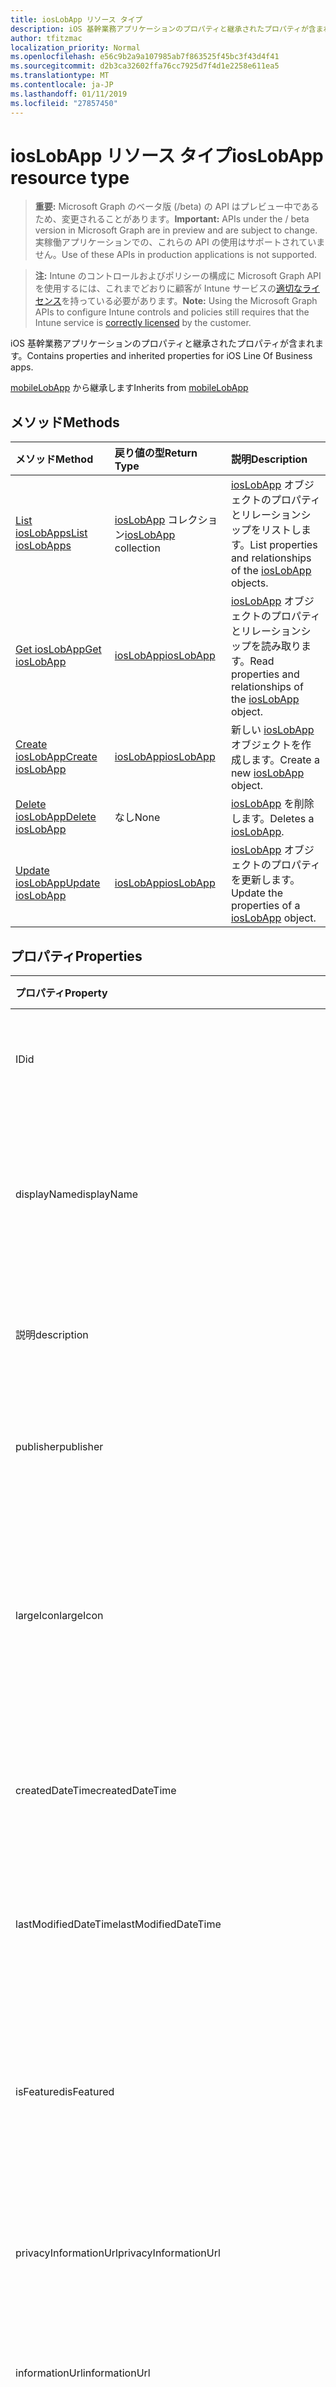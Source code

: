 ```yaml
---
title: iosLobApp リソース タイプ
description: iOS 基幹業務アプリケーションのプロパティと継承されたプロパティが含まれます。
author: tfitzmac
localization_priority: Normal
ms.openlocfilehash: e56c9b2a9a107985ab7f863525f45bc3f43d4f41
ms.sourcegitcommit: d2b3ca32602ffa76cc7925d7f4d1e2258e611ea5
ms.translationtype: MT
ms.contentlocale: ja-JP
ms.lasthandoff: 01/11/2019
ms.locfileid: "27857450"
---
```

# <a name="ioslobapp-resource-type"></a><span data-ttu-id="c38a7-103">iosLobApp リソース タイプ</span><span class="sxs-lookup"><span data-stu-id="c38a7-103">iosLobApp resource type</span></span>

> <span data-ttu-id="c38a7-104">**重要:** Microsoft Graph のベータ版 (/beta) の API はプレビュー中であるため、変更されることがあります。</span><span class="sxs-lookup"><span data-stu-id="c38a7-104">**Important:** APIs under the / beta version in Microsoft Graph are in preview and are subject to change.</span></span> <span data-ttu-id="c38a7-105">実稼働アプリケーションでの、これらの API の使用はサポートされていません。</span><span class="sxs-lookup"><span data-stu-id="c38a7-105">Use of these APIs in production applications is not supported.</span></span>

> <span data-ttu-id="c38a7-106">**注:** Intune のコントロールおよびポリシーの構成に Microsoft Graph API を使用するには、これまでどおりに顧客が Intune サービスの[適切なライセンス](https://go.microsoft.com/fwlink/?linkid=839381)を持っている必要があります。</span><span class="sxs-lookup"><span data-stu-id="c38a7-106">**Note:** Using the Microsoft Graph APIs to configure Intune controls and policies still requires that the Intune service is [correctly licensed](https://go.microsoft.com/fwlink/?linkid=839381) by the customer.</span></span>

<span data-ttu-id="c38a7-107">iOS 基幹業務アプリケーションのプロパティと継承されたプロパティが含まれます。</span><span class="sxs-lookup"><span data-stu-id="c38a7-107">Contains properties and inherited properties for iOS Line Of Business apps.</span></span>

<span data-ttu-id="c38a7-108">[mobileLobApp](../resources/intune-apps-mobilelobapp.md) から継承します</span><span class="sxs-lookup"><span data-stu-id="c38a7-108">Inherits from [mobileLobApp](../resources/intune-apps-mobilelobapp.md)</span></span>

## <a name="methods"></a><span data-ttu-id="c38a7-109">メソッド</span><span class="sxs-lookup"><span data-stu-id="c38a7-109">Methods</span></span>
|<span data-ttu-id="c38a7-110">メソッド</span><span class="sxs-lookup"><span data-stu-id="c38a7-110">Method</span></span>|<span data-ttu-id="c38a7-111">戻り値の型</span><span class="sxs-lookup"><span data-stu-id="c38a7-111">Return Type</span></span>|<span data-ttu-id="c38a7-112">説明</span><span class="sxs-lookup"><span data-stu-id="c38a7-112">Description</span></span>|
|:---|:---|:---|
|[<span data-ttu-id="c38a7-113">List iosLobApps</span><span class="sxs-lookup"><span data-stu-id="c38a7-113">List iosLobApps</span></span>](../api/intune-apps-ioslobapp-list.md)|<span data-ttu-id="c38a7-114">[iosLobApp](../resources/intune-apps-ioslobapp.md) コレクション</span><span class="sxs-lookup"><span data-stu-id="c38a7-114">[iosLobApp](../resources/intune-apps-ioslobapp.md) collection</span></span>|<span data-ttu-id="c38a7-115">[iosLobApp](../resources/intune-apps-ioslobapp.md) オブジェクトのプロパティとリレーションシップをリストします。</span><span class="sxs-lookup"><span data-stu-id="c38a7-115">List properties and relationships of the [iosLobApp](../resources/intune-apps-ioslobapp.md) objects.</span></span>|
|[<span data-ttu-id="c38a7-116">Get iosLobApp</span><span class="sxs-lookup"><span data-stu-id="c38a7-116">Get iosLobApp</span></span>](../api/intune-apps-ioslobapp-get.md)|[<span data-ttu-id="c38a7-117">iosLobApp</span><span class="sxs-lookup"><span data-stu-id="c38a7-117">iosLobApp</span></span>](../resources/intune-apps-ioslobapp.md)|<span data-ttu-id="c38a7-118">[iosLobApp](../resources/intune-apps-ioslobapp.md) オブジェクトのプロパティとリレーションシップを読み取ります。</span><span class="sxs-lookup"><span data-stu-id="c38a7-118">Read properties and relationships of the [iosLobApp](../resources/intune-apps-ioslobapp.md) object.</span></span>|
|[<span data-ttu-id="c38a7-119">Create iosLobApp</span><span class="sxs-lookup"><span data-stu-id="c38a7-119">Create iosLobApp</span></span>](../api/intune-apps-ioslobapp-create.md)|[<span data-ttu-id="c38a7-120">iosLobApp</span><span class="sxs-lookup"><span data-stu-id="c38a7-120">iosLobApp</span></span>](../resources/intune-apps-ioslobapp.md)|<span data-ttu-id="c38a7-121">新しい [iosLobApp](../resources/intune-apps-ioslobapp.md) オブジェクトを作成します。</span><span class="sxs-lookup"><span data-stu-id="c38a7-121">Create a new [iosLobApp](../resources/intune-apps-ioslobapp.md) object.</span></span>|
|[<span data-ttu-id="c38a7-122">Delete iosLobApp</span><span class="sxs-lookup"><span data-stu-id="c38a7-122">Delete iosLobApp</span></span>](../api/intune-apps-ioslobapp-delete.md)|<span data-ttu-id="c38a7-123">なし</span><span class="sxs-lookup"><span data-stu-id="c38a7-123">None</span></span>|<span data-ttu-id="c38a7-124">[iosLobApp](../resources/intune-apps-ioslobapp.md) を削除します。</span><span class="sxs-lookup"><span data-stu-id="c38a7-124">Deletes a [iosLobApp](../resources/intune-apps-ioslobapp.md).</span></span>|
|[<span data-ttu-id="c38a7-125">Update iosLobApp</span><span class="sxs-lookup"><span data-stu-id="c38a7-125">Update iosLobApp</span></span>](../api/intune-apps-ioslobapp-update.md)|[<span data-ttu-id="c38a7-126">iosLobApp</span><span class="sxs-lookup"><span data-stu-id="c38a7-126">iosLobApp</span></span>](../resources/intune-apps-ioslobapp.md)|<span data-ttu-id="c38a7-127">[iosLobApp](../resources/intune-apps-ioslobapp.md) オブジェクトのプロパティを更新します。</span><span class="sxs-lookup"><span data-stu-id="c38a7-127">Update the properties of a [iosLobApp](../resources/intune-apps-ioslobapp.md) object.</span></span>|

## <a name="properties"></a><span data-ttu-id="c38a7-128">プロパティ</span><span class="sxs-lookup"><span data-stu-id="c38a7-128">Properties</span></span>
|<span data-ttu-id="c38a7-129">プロパティ</span><span class="sxs-lookup"><span data-stu-id="c38a7-129">Property</span></span>|<span data-ttu-id="c38a7-130">種類</span><span class="sxs-lookup"><span data-stu-id="c38a7-130">Type</span></span>|<span data-ttu-id="c38a7-131">説明</span><span class="sxs-lookup"><span data-stu-id="c38a7-131">Description</span></span>|
|:---|:---|:---|
|<span data-ttu-id="c38a7-132">ID</span><span class="sxs-lookup"><span data-stu-id="c38a7-132">id</span></span>|<span data-ttu-id="c38a7-133">String</span><span class="sxs-lookup"><span data-stu-id="c38a7-133">String</span></span>|<span data-ttu-id="c38a7-134">エンティティのキー。</span><span class="sxs-lookup"><span data-stu-id="c38a7-134">Key of the entity.</span></span> <span data-ttu-id="c38a7-135">[mobileApp](../resources/intune-apps-mobileapp.md) から継承します</span><span class="sxs-lookup"><span data-stu-id="c38a7-135">Inherited from [mobileApp](../resources/intune-apps-mobileapp.md)</span></span>|
|<span data-ttu-id="c38a7-136">displayName</span><span class="sxs-lookup"><span data-stu-id="c38a7-136">displayName</span></span>|<span data-ttu-id="c38a7-137">String</span><span class="sxs-lookup"><span data-stu-id="c38a7-137">String</span></span>|<span data-ttu-id="c38a7-138">管理者が提供またはインポートしたアプリのタイトル。</span><span class="sxs-lookup"><span data-stu-id="c38a7-138">The admin provided or imported title of the app.</span></span> <span data-ttu-id="c38a7-139">[mobileApp](../resources/intune-apps-mobileapp.md) から継承します</span><span class="sxs-lookup"><span data-stu-id="c38a7-139">Inherited from [mobileApp](../resources/intune-apps-mobileapp.md)</span></span>|
|<span data-ttu-id="c38a7-140">説明</span><span class="sxs-lookup"><span data-stu-id="c38a7-140">description</span></span>|<span data-ttu-id="c38a7-141">String</span><span class="sxs-lookup"><span data-stu-id="c38a7-141">String</span></span>|<span data-ttu-id="c38a7-142">アプリの説明。</span><span class="sxs-lookup"><span data-stu-id="c38a7-142">The description of the app.</span></span> <span data-ttu-id="c38a7-143">[mobileApp](../resources/intune-apps-mobileapp.md) から継承します</span><span class="sxs-lookup"><span data-stu-id="c38a7-143">Inherited from [mobileApp](../resources/intune-apps-mobileapp.md)</span></span>|
|<span data-ttu-id="c38a7-144">publisher</span><span class="sxs-lookup"><span data-stu-id="c38a7-144">publisher</span></span>|<span data-ttu-id="c38a7-145">String</span><span class="sxs-lookup"><span data-stu-id="c38a7-145">String</span></span>|<span data-ttu-id="c38a7-146">アプリの発行元。</span><span class="sxs-lookup"><span data-stu-id="c38a7-146">The publisher of the app.</span></span> <span data-ttu-id="c38a7-147">[mobileApp](../resources/intune-apps-mobileapp.md) から継承します</span><span class="sxs-lookup"><span data-stu-id="c38a7-147">Inherited from [mobileApp](../resources/intune-apps-mobileapp.md)</span></span>|
|<span data-ttu-id="c38a7-148">largeIcon</span><span class="sxs-lookup"><span data-stu-id="c38a7-148">largeIcon</span></span>|[<span data-ttu-id="c38a7-149">mimeContent</span><span class="sxs-lookup"><span data-stu-id="c38a7-149">mimeContent</span></span>](../resources/intune-shared-mimecontent.md)|<span data-ttu-id="c38a7-150">アプリの詳細に表示され、アイコンのアップロードに使用される大きなアイコン。</span><span class="sxs-lookup"><span data-stu-id="c38a7-150">The large icon, to be displayed in the app details and used for upload of the icon.</span></span> <span data-ttu-id="c38a7-151">[mobileApp](../resources/intune-apps-mobileapp.md) から継承します</span><span class="sxs-lookup"><span data-stu-id="c38a7-151">Inherited from [mobileApp](../resources/intune-apps-mobileapp.md)</span></span>|
|<span data-ttu-id="c38a7-152">createdDateTime</span><span class="sxs-lookup"><span data-stu-id="c38a7-152">createdDateTime</span></span>|<span data-ttu-id="c38a7-153">DateTimeOffset</span><span class="sxs-lookup"><span data-stu-id="c38a7-153">DateTimeOffset</span></span>|<span data-ttu-id="c38a7-154">アプリが作成された日時。</span><span class="sxs-lookup"><span data-stu-id="c38a7-154">The date and time the app was created.</span></span> <span data-ttu-id="c38a7-155">[mobileApp](../resources/intune-apps-mobileapp.md) から継承します</span><span class="sxs-lookup"><span data-stu-id="c38a7-155">Inherited from [mobileApp](../resources/intune-apps-mobileapp.md)</span></span>|
|<span data-ttu-id="c38a7-156">lastModifiedDateTime</span><span class="sxs-lookup"><span data-stu-id="c38a7-156">lastModifiedDateTime</span></span>|<span data-ttu-id="c38a7-157">DateTimeOffset</span><span class="sxs-lookup"><span data-stu-id="c38a7-157">DateTimeOffset</span></span>|<span data-ttu-id="c38a7-158">アプリが最後に変更された日時。</span><span class="sxs-lookup"><span data-stu-id="c38a7-158">The date and time the app was last modified.</span></span> <span data-ttu-id="c38a7-159">[mobileApp](../resources/intune-apps-mobileapp.md) から継承します</span><span class="sxs-lookup"><span data-stu-id="c38a7-159">Inherited from [mobileApp](../resources/intune-apps-mobileapp.md)</span></span>|
|<span data-ttu-id="c38a7-160">isFeatured</span><span class="sxs-lookup"><span data-stu-id="c38a7-160">isFeatured</span></span>|<span data-ttu-id="c38a7-161">Boolean</span><span class="sxs-lookup"><span data-stu-id="c38a7-161">Boolean</span></span>|<span data-ttu-id="c38a7-162">アプリが管理者のおすすめとしてマークされたかどうかを示す値。[mobileApp](../resources/intune-apps-mobileapp.md) から継承します</span><span class="sxs-lookup"><span data-stu-id="c38a7-162">The value indicating whether the app is marked as featured by the admin. Inherited from [mobileApp](../resources/intune-apps-mobileapp.md)</span></span>|
|<span data-ttu-id="c38a7-163">privacyInformationUrl</span><span class="sxs-lookup"><span data-stu-id="c38a7-163">privacyInformationUrl</span></span>|<span data-ttu-id="c38a7-164">String</span><span class="sxs-lookup"><span data-stu-id="c38a7-164">String</span></span>|<span data-ttu-id="c38a7-165">プライバシーに関する声明の URL。</span><span class="sxs-lookup"><span data-stu-id="c38a7-165">The privacy statement Url.</span></span> <span data-ttu-id="c38a7-166">[mobileApp](../resources/intune-apps-mobileapp.md) から継承します</span><span class="sxs-lookup"><span data-stu-id="c38a7-166">Inherited from [mobileApp](../resources/intune-apps-mobileapp.md)</span></span>|
|<span data-ttu-id="c38a7-167">informationUrl</span><span class="sxs-lookup"><span data-stu-id="c38a7-167">informationUrl</span></span>|<span data-ttu-id="c38a7-168">String</span><span class="sxs-lookup"><span data-stu-id="c38a7-168">String</span></span>|<span data-ttu-id="c38a7-169">詳細情報の URL。</span><span class="sxs-lookup"><span data-stu-id="c38a7-169">The more information Url.</span></span> <span data-ttu-id="c38a7-170">[mobileApp](../resources/intune-apps-mobileapp.md) から継承します</span><span class="sxs-lookup"><span data-stu-id="c38a7-170">Inherited from [mobileApp](../resources/intune-apps-mobileapp.md)</span></span>|
|<span data-ttu-id="c38a7-171">owner</span><span class="sxs-lookup"><span data-stu-id="c38a7-171">owner</span></span>|<span data-ttu-id="c38a7-172">String</span><span class="sxs-lookup"><span data-stu-id="c38a7-172">String</span></span>|<span data-ttu-id="c38a7-173">アプリの所有者。</span><span class="sxs-lookup"><span data-stu-id="c38a7-173">The owner of the app.</span></span> <span data-ttu-id="c38a7-174">[mobileApp](../resources/intune-apps-mobileapp.md) から継承します</span><span class="sxs-lookup"><span data-stu-id="c38a7-174">Inherited from [mobileApp](../resources/intune-apps-mobileapp.md)</span></span>|
|<span data-ttu-id="c38a7-175">developer</span><span class="sxs-lookup"><span data-stu-id="c38a7-175">developer</span></span>|<span data-ttu-id="c38a7-176">String</span><span class="sxs-lookup"><span data-stu-id="c38a7-176">String</span></span>|<span data-ttu-id="c38a7-177">アプリの開発者。</span><span class="sxs-lookup"><span data-stu-id="c38a7-177">The developer of the app.</span></span> <span data-ttu-id="c38a7-178">[mobileApp](../resources/intune-apps-mobileapp.md) から継承します</span><span class="sxs-lookup"><span data-stu-id="c38a7-178">Inherited from [mobileApp](../resources/intune-apps-mobileapp.md)</span></span>|
|<span data-ttu-id="c38a7-179">notes</span><span class="sxs-lookup"><span data-stu-id="c38a7-179">notes</span></span>|<span data-ttu-id="c38a7-180">String</span><span class="sxs-lookup"><span data-stu-id="c38a7-180">String</span></span>|<span data-ttu-id="c38a7-181">アプリ用のメモ。</span><span class="sxs-lookup"><span data-stu-id="c38a7-181">Notes for the app.</span></span> <span data-ttu-id="c38a7-182">[mobileApp](../resources/intune-apps-mobileapp.md) から継承します</span><span class="sxs-lookup"><span data-stu-id="c38a7-182">Inherited from [mobileApp](../resources/intune-apps-mobileapp.md)</span></span>|
|<span data-ttu-id="c38a7-183">uploadState</span><span class="sxs-lookup"><span data-stu-id="c38a7-183">uploadState</span></span>|<span data-ttu-id="c38a7-184">Int32</span><span class="sxs-lookup"><span data-stu-id="c38a7-184">Int32</span></span>|<span data-ttu-id="c38a7-185">アップロードの状態です。</span><span class="sxs-lookup"><span data-stu-id="c38a7-185">The upload state.</span></span> <span data-ttu-id="c38a7-186">[mobileApp](../resources/intune-apps-mobileapp.md) から継承します</span><span class="sxs-lookup"><span data-stu-id="c38a7-186">Inherited from [mobileApp](../resources/intune-apps-mobileapp.md)</span></span>|
|<span data-ttu-id="c38a7-187">publishingState</span><span class="sxs-lookup"><span data-stu-id="c38a7-187">publishingState</span></span>|[<span data-ttu-id="c38a7-188">mobileAppPublishingState</span><span class="sxs-lookup"><span data-stu-id="c38a7-188">mobileAppPublishingState</span></span>](../resources/intune-apps-mobileapppublishingstate.md)|<span data-ttu-id="c38a7-189">アプリの発行の状態。</span><span class="sxs-lookup"><span data-stu-id="c38a7-189">The publishing state for the app.</span></span> <span data-ttu-id="c38a7-190">アプリが発行されていない限り、アプリを割り当てることができません。</span><span class="sxs-lookup"><span data-stu-id="c38a7-190">The app cannot be assigned unless the app is published.</span></span> <span data-ttu-id="c38a7-191">[MobileApp](../resources/intune-apps-mobileapp.md)から継承されます。</span><span class="sxs-lookup"><span data-stu-id="c38a7-191">Inherited from [mobileApp](../resources/intune-apps-mobileapp.md).</span></span> <span data-ttu-id="c38a7-192">可能な値は、`notPublished`、`processing`、`published` です。</span><span class="sxs-lookup"><span data-stu-id="c38a7-192">Possible values are: `notPublished`, `processing`, `published`.</span></span>|
|<span data-ttu-id="c38a7-193">committedContentVersion</span><span class="sxs-lookup"><span data-stu-id="c38a7-193">committedContentVersion</span></span>|<span data-ttu-id="c38a7-194">String</span><span class="sxs-lookup"><span data-stu-id="c38a7-194">String</span></span>|<span data-ttu-id="c38a7-195">内部にコミットされたコンテンツのバージョン。</span><span class="sxs-lookup"><span data-stu-id="c38a7-195">The internal committed content version.</span></span> <span data-ttu-id="c38a7-196">[mobileLobApp](../resources/intune-apps-mobilelobapp.md) から継承します</span><span class="sxs-lookup"><span data-stu-id="c38a7-196">Inherited from [mobileLobApp](../resources/intune-apps-mobilelobapp.md)</span></span>|
|<span data-ttu-id="c38a7-197">fileName</span><span class="sxs-lookup"><span data-stu-id="c38a7-197">fileName</span></span>|<span data-ttu-id="c38a7-198">String</span><span class="sxs-lookup"><span data-stu-id="c38a7-198">String</span></span>|<span data-ttu-id="c38a7-199">メインの Lob アプリケーションのファイル名。</span><span class="sxs-lookup"><span data-stu-id="c38a7-199">The name of the main Lob application file.</span></span> <span data-ttu-id="c38a7-200">[mobileLobApp](../resources/intune-apps-mobilelobapp.md) から継承します</span><span class="sxs-lookup"><span data-stu-id="c38a7-200">Inherited from [mobileLobApp](../resources/intune-apps-mobilelobapp.md)</span></span>|
|<span data-ttu-id="c38a7-201">size</span><span class="sxs-lookup"><span data-stu-id="c38a7-201">size</span></span>|<span data-ttu-id="c38a7-202">Int64</span><span class="sxs-lookup"><span data-stu-id="c38a7-202">Int64</span></span>|<span data-ttu-id="c38a7-203">アップロードされたすべてのファイルを含む合計サイズ。</span><span class="sxs-lookup"><span data-stu-id="c38a7-203">The total size, including all uploaded files.</span></span> <span data-ttu-id="c38a7-204">[mobileLobApp](../resources/intune-apps-mobilelobapp.md) から継承します</span><span class="sxs-lookup"><span data-stu-id="c38a7-204">Inherited from [mobileLobApp](../resources/intune-apps-mobilelobapp.md)</span></span>|
|<span data-ttu-id="c38a7-205">bundleId</span><span class="sxs-lookup"><span data-stu-id="c38a7-205">bundleId</span></span>|<span data-ttu-id="c38a7-206">String</span><span class="sxs-lookup"><span data-stu-id="c38a7-206">String</span></span>|<span data-ttu-id="c38a7-207">ID 名。</span><span class="sxs-lookup"><span data-stu-id="c38a7-207">The Identity Name.</span></span>|
|<span data-ttu-id="c38a7-208">applicableDeviceType</span><span class="sxs-lookup"><span data-stu-id="c38a7-208">applicableDeviceType</span></span>|[<span data-ttu-id="c38a7-209">iosDeviceType</span><span class="sxs-lookup"><span data-stu-id="c38a7-209">iosDeviceType</span></span>](../resources/intune-apps-iosdevicetype.md)|<span data-ttu-id="c38a7-210">このアプリを実行できる iOS アーキテクチャ。</span><span class="sxs-lookup"><span data-stu-id="c38a7-210">The iOS architecture for which this app can run on.</span></span>|
|<span data-ttu-id="c38a7-211">minimumSupportedOperatingSystem</span><span class="sxs-lookup"><span data-stu-id="c38a7-211">minimumSupportedOperatingSystem</span></span>|[<span data-ttu-id="c38a7-212">iosMinimumOperatingSystem</span><span class="sxs-lookup"><span data-stu-id="c38a7-212">iosMinimumOperatingSystem</span></span>](../resources/intune-apps-iosminimumoperatingsystem.md)|<span data-ttu-id="c38a7-213">該当するオペレーティング システムの最小の値です。</span><span class="sxs-lookup"><span data-stu-id="c38a7-213">The value for the minimum applicable operating system.</span></span>|
|<span data-ttu-id="c38a7-214">expirationDateTime</span><span class="sxs-lookup"><span data-stu-id="c38a7-214">expirationDateTime</span></span>|<span data-ttu-id="c38a7-215">DateTimeOffset</span><span class="sxs-lookup"><span data-stu-id="c38a7-215">DateTimeOffset</span></span>|<span data-ttu-id="c38a7-216">有効期限。</span><span class="sxs-lookup"><span data-stu-id="c38a7-216">The expiration time.</span></span>|
|<span data-ttu-id="c38a7-217">VersionNumber</span><span class="sxs-lookup"><span data-stu-id="c38a7-217">versionNumber</span></span>|<span data-ttu-id="c38a7-218">String</span><span class="sxs-lookup"><span data-stu-id="c38a7-218">String</span></span>|<span data-ttu-id="c38a7-219">iOS 基幹業務 (LoB) アプリのバージョン番号。</span><span class="sxs-lookup"><span data-stu-id="c38a7-219">The version number of iOS Line of Business (LoB) app.</span></span>|
|<span data-ttu-id="c38a7-220">buildNumber</span><span class="sxs-lookup"><span data-stu-id="c38a7-220">buildNumber</span></span>|<span data-ttu-id="c38a7-221">String</span><span class="sxs-lookup"><span data-stu-id="c38a7-221">String</span></span>|<span data-ttu-id="c38a7-222">iOS 基幹業務 (LoB) アプリのビルド番号。</span><span class="sxs-lookup"><span data-stu-id="c38a7-222">The build number of iOS Line of Business (LoB) app.</span></span>|
|<span data-ttu-id="c38a7-223">identityVersion</span><span class="sxs-lookup"><span data-stu-id="c38a7-223">identityVersion</span></span>|<span data-ttu-id="c38a7-224">String</span><span class="sxs-lookup"><span data-stu-id="c38a7-224">String</span></span>|<span data-ttu-id="c38a7-225">ID のバージョン。</span><span class="sxs-lookup"><span data-stu-id="c38a7-225">The identity version.</span></span>|

## <a name="relationships"></a><span data-ttu-id="c38a7-226">リレーションシップ</span><span class="sxs-lookup"><span data-stu-id="c38a7-226">Relationships</span></span>
|<span data-ttu-id="c38a7-227">リレーションシップ</span><span class="sxs-lookup"><span data-stu-id="c38a7-227">Relationship</span></span>|<span data-ttu-id="c38a7-228">型</span><span class="sxs-lookup"><span data-stu-id="c38a7-228">Type</span></span>|<span data-ttu-id="c38a7-229">説明</span><span class="sxs-lookup"><span data-stu-id="c38a7-229">Description</span></span>|
|:---|:---|:---|
|<span data-ttu-id="c38a7-230">categories</span><span class="sxs-lookup"><span data-stu-id="c38a7-230">categories</span></span>|<span data-ttu-id="c38a7-231">[mobileAppCategory](../resources/intune-apps-mobileappcategory.md) コレクション</span><span class="sxs-lookup"><span data-stu-id="c38a7-231">[mobileAppCategory](../resources/intune-apps-mobileappcategory.md) collection</span></span>|<span data-ttu-id="c38a7-232">このアプリのカテゴリのリスト。</span><span class="sxs-lookup"><span data-stu-id="c38a7-232">The list of categories for this app.</span></span> <span data-ttu-id="c38a7-233">[mobileApp](../resources/intune-apps-mobileapp.md) から継承します</span><span class="sxs-lookup"><span data-stu-id="c38a7-233">Inherited from [mobileApp](../resources/intune-apps-mobileapp.md)</span></span>|
|<span data-ttu-id="c38a7-234">assignments</span><span class="sxs-lookup"><span data-stu-id="c38a7-234">assignments</span></span>|<span data-ttu-id="c38a7-235">[mobileAppAssignment](../resources/intune-apps-mobileappassignment.md) コレクション</span><span class="sxs-lookup"><span data-stu-id="c38a7-235">[mobileAppAssignment](../resources/intune-apps-mobileappassignment.md) collection</span></span>|<span data-ttu-id="c38a7-236">このモバイル アプリのグループ割り当てのリスト。</span><span class="sxs-lookup"><span data-stu-id="c38a7-236">The list of group assignments for this mobile app.</span></span> <span data-ttu-id="c38a7-237">[mobileApp](../resources/intune-apps-mobileapp.md) から継承します</span><span class="sxs-lookup"><span data-stu-id="c38a7-237">Inherited from [mobileApp](../resources/intune-apps-mobileapp.md)</span></span>|
|<span data-ttu-id="c38a7-238">installSummary</span><span class="sxs-lookup"><span data-stu-id="c38a7-238">installSummary</span></span>|[<span data-ttu-id="c38a7-239">mobileAppInstallSummary</span><span class="sxs-lookup"><span data-stu-id="c38a7-239">mobileAppInstallSummary</span></span>](../resources/intune-apps-mobileappinstallsummary.md)|<span data-ttu-id="c38a7-240">モバイル アプリ インストール概要です。</span><span class="sxs-lookup"><span data-stu-id="c38a7-240">Mobile App Install Summary.</span></span> <span data-ttu-id="c38a7-241">[mobileApp](../resources/intune-apps-mobileapp.md) から継承します</span><span class="sxs-lookup"><span data-stu-id="c38a7-241">Inherited from [mobileApp](../resources/intune-apps-mobileapp.md)</span></span>|
|<span data-ttu-id="c38a7-242">deviceStatuses</span><span class="sxs-lookup"><span data-stu-id="c38a7-242">deviceStatuses</span></span>|<span data-ttu-id="c38a7-243">[mobileAppInstallStatus](../resources/intune-apps-mobileappinstallstatus.md)コレクション</span><span class="sxs-lookup"><span data-stu-id="c38a7-243">[mobileAppInstallStatus](../resources/intune-apps-mobileappinstallstatus.md) collection</span></span>|<span data-ttu-id="c38a7-244">このモバイル アプリケーションのインストール状況の一覧です。</span><span class="sxs-lookup"><span data-stu-id="c38a7-244">The list of installation states for this mobile app.</span></span> <span data-ttu-id="c38a7-245">[mobileApp](../resources/intune-apps-mobileapp.md) から継承します</span><span class="sxs-lookup"><span data-stu-id="c38a7-245">Inherited from [mobileApp](../resources/intune-apps-mobileapp.md)</span></span>|
|<span data-ttu-id="c38a7-246">userStatuses</span><span class="sxs-lookup"><span data-stu-id="c38a7-246">userStatuses</span></span>|<span data-ttu-id="c38a7-247">[userAppInstallStatus](../resources/intune-apps-userappinstallstatus.md)コレクション</span><span class="sxs-lookup"><span data-stu-id="c38a7-247">[userAppInstallStatus](../resources/intune-apps-userappinstallstatus.md) collection</span></span>|<span data-ttu-id="c38a7-248">このモバイル アプリケーションのインストール状況の一覧です。</span><span class="sxs-lookup"><span data-stu-id="c38a7-248">The list of installation states for this mobile app.</span></span> <span data-ttu-id="c38a7-249">[mobileApp](../resources/intune-apps-mobileapp.md) から継承します</span><span class="sxs-lookup"><span data-stu-id="c38a7-249">Inherited from [mobileApp](../resources/intune-apps-mobileapp.md)</span></span>|
|<span data-ttu-id="c38a7-250">contentVersions</span><span class="sxs-lookup"><span data-stu-id="c38a7-250">contentVersions</span></span>|<span data-ttu-id="c38a7-251">[mobileAppContent](../resources/intune-apps-mobileappcontent.md) コレクション</span><span class="sxs-lookup"><span data-stu-id="c38a7-251">[mobileAppContent](../resources/intune-apps-mobileappcontent.md) collection</span></span>|<span data-ttu-id="c38a7-252">このアプリのコンテンツのバージョンのリスト。</span><span class="sxs-lookup"><span data-stu-id="c38a7-252">The list of content versions for this app.</span></span> <span data-ttu-id="c38a7-253">[mobileLobApp](../resources/intune-apps-mobilelobapp.md) から継承します</span><span class="sxs-lookup"><span data-stu-id="c38a7-253">Inherited from [mobileLobApp](../resources/intune-apps-mobilelobapp.md)</span></span>|

## <a name="json-representation"></a><span data-ttu-id="c38a7-254">JSON 表記</span><span class="sxs-lookup"><span data-stu-id="c38a7-254">JSON Representation</span></span>
<span data-ttu-id="c38a7-255">以下は、リソースの JSON 表記です。</span><span class="sxs-lookup"><span data-stu-id="c38a7-255">Here is a JSON representation of the resource.</span></span>
<!-- {
  "blockType": "resource",
  "keyProperty": "id",
  "@odata.type": "microsoft.graph.iosLobApp"
}
-->
``` json
{
  "@odata.type": "#microsoft.graph.iosLobApp",
  "id": "String (identifier)",
  "displayName": "String",
  "description": "String",
  "publisher": "String",
  "largeIcon": {
    "@odata.type": "microsoft.graph.mimeContent",
    "type": "String",
    "value": "binary"
  },
  "createdDateTime": "String (timestamp)",
  "lastModifiedDateTime": "String (timestamp)",
  "isFeatured": true,
  "privacyInformationUrl": "String",
  "informationUrl": "String",
  "owner": "String",
  "developer": "String",
  "notes": "String",
  "uploadState": 1024,
  "publishingState": "String",
  "committedContentVersion": "String",
  "fileName": "String",
  "size": 1024,
  "bundleId": "String",
  "applicableDeviceType": {
    "@odata.type": "microsoft.graph.iosDeviceType",
    "iPad": true,
    "iPhoneAndIPod": true
  },
  "minimumSupportedOperatingSystem": {
    "@odata.type": "microsoft.graph.iosMinimumOperatingSystem",
    "v8_0": true,
    "v9_0": true,
    "v10_0": true,
    "v11_0": true,
    "v12_0": true
  },
  "expirationDateTime": "String (timestamp)",
  "versionNumber": "String",
  "buildNumber": "String",
  "identityVersion": "String"
}
```





